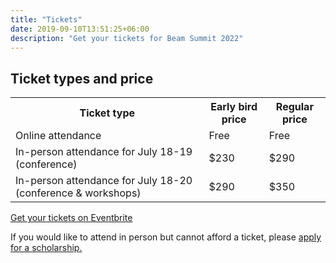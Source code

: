 ```yaml
---
title: "Tickets"
date: 2019-09-10T13:51:25+06:00
description: "Get your tickets for Beam Summit 2022"
---
```


## Ticket types and price

<table class="table prices">
<th>Ticket type</th>
<th>Early bird price</th>
<th>Regular price</th>
</tr>
<tr>
<td>Online attendance</td>
<td>Free</td>
<td>Free</td>
</tr>
<tr>
<td>In-person attendance for July 18-19 (conference)</td>
<td>$230</td>
<td>$290</td>
</tr>
<tr>
<td>In-person attendance for July 18-20 (conference & workshops)</td>
<td>$290</td>
<td>$350</td>
</tr>
</table>

<div class="d-flex justify-content-center">
<a href="https://beamsummit-2022.eventbrite.com" target="_blank" class="btn btn-yellow btn-rounded mt-3">Get your tickets on Eventbrite</a>
</div>

<p class="mt-4">If you would like to attend in person but cannot afford a ticket, please <a href="https://forms.gle/STT1tYp9MefGzN5L9" target="_blank">apply for a scholarship.</p>